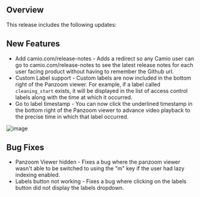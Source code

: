 ## Overview

This release includes the following updates:

## New Features

- Add camio.com/release-notes - Adds a redirect so any Camio user can go to camio.com/release-notes to see the latest release notes for each user facing product without having to remember the Github url.
- Custom Label support - Custom labels are now included in the bottom right of the Panzoom viewer. For example, if a label called `cleaning_start` exists, it will be displayed in the list of access control labels along with the time at which it occurred.
- Go to label timestamp - You can now click the underlined timestamp in the bottom right of the Panzoom viewer to advance video playback to the precise time in which that label occurred.

![image](https://user-images.githubusercontent.com/35623597/211080650-f03511df-0d51-4879-993e-02a145251aaf.png)


## Bug Fixes

- Panzoom Viewer hidden - Fixes a bug where the panzoom viewer wasn't able to be switched to using the "m" key if the user had lazy indexing enabled.
- Labels button not working - Fixes a bug where clicking on the labels button did not display the labels dropdown.